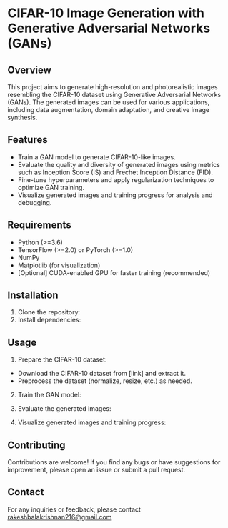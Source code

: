 # CIFAR-10 Image Generation with Generative Adversarial Networks (GANs)

## Overview
This project aims to generate high-resolution and photorealistic images resembling the CIFAR-10 dataset using Generative Adversarial Networks (GANs). The generated images can be used for various applications, including data augmentation, domain adaptation, and creative image synthesis.

## Features
- Train a GAN model to generate CIFAR-10-like images.
- Evaluate the quality and diversity of generated images using metrics such as Inception Score (IS) and Frechet Inception Distance (FID).
- Fine-tune hyperparameters and apply regularization techniques to optimize GAN training.
- Visualize generated images and training progress for analysis and debugging.

## Requirements
- Python (>=3.6)
- TensorFlow (>=2.0) or PyTorch (>=1.0)
- NumPy
- Matplotlib (for visualization)
- [Optional] CUDA-enabled GPU for faster training (recommended)

## Installation
1. Clone the repository:
2. Install dependencies:


## Usage
1. Prepare the CIFAR-10 dataset:
- Download the CIFAR-10 dataset from [link] and extract it.
- Preprocess the dataset (normalize, resize, etc.) as needed.

2. Train the GAN model:


3. Evaluate the generated images:


4. Visualize generated images and training progress:


## Contributing
Contributions are welcome! If you find any bugs or have suggestions for improvement, please open an issue or submit a pull request.


## Contact
For any inquiries or feedback, please contact rakeshbalakrishnan216@gmail.com

